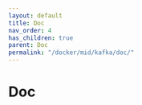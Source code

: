 ```yaml
---
layout: default
title: Doc
nav_order: 4
has_children: true
parent: Doc
permalink: "/docker/mid/kafka/doc/"
---
```


# Doc
